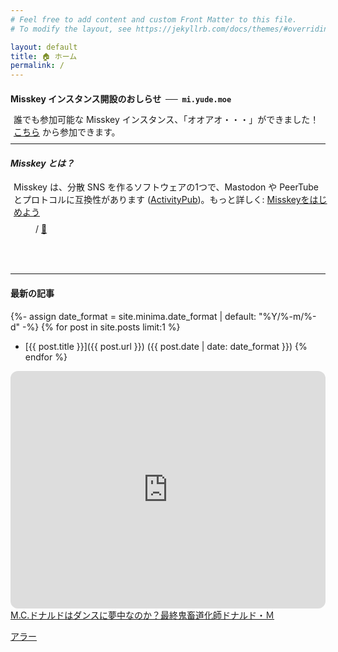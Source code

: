 ```yaml
---
# Feel free to add content and custom Front Matter to this file.
# To modify the layout, see https://jekyllrb.com/docs/themes/#overriding-theme-defaults

layout: default
title: 🏠 ホーム
permalink: /
---
```


<div class="alert alert-info" role="alert">
  <h4 class="alert-heading"><i class="fa-solid fa-circle-info"></i> Misskey インスタンス開設のおしらせ&nbsp;&nbsp;──&nbsp;&nbsp;<code>mi.yude.moe</code></h4>
  <p style="margin: -5px; margin-left: 5px">誰でも参加可能な Misskey インスタンス、「オオアオ・・・」ができました！<br>
  <a href="https://mi.yude.moe">こちら</a> から参加できます。</p>
  <hr>
  <h5 class="alert-heading">Misskey とは？</h5>
  <p style="margin: -5px; margin-left: 5px">Misskey は、分散 SNS を作るソフトウェアの1つで、Mastodon や PeerTube とプロトコルに互換性があります (<a href="https://www.w3.org/TR/activitypub/">ActivityPub</a>)。もっと詳しく: <a href="https://join.misskey.page/ja-JP/">Misskeyをはじめよう</a></p>
</div>

<div class="container" id="particles-js" style="position: relative; height: 5rem; z-index: 100">
  <div style="position: absolute; width: 100%; z-index: 200">
    <figure class="text-center">
    <blockquote class="blockquote">
      <p id="text" class="blockquote-text"></p>
    </blockquote>
    <figcaption class="blockquote-footer">
      <span id="artist"></span> / <cite id="title"></cite> <a href="javascript:void(0)" onClick="updateText(); return false;" class="fs-4 text-decoration-none">🔄</a>
    </figcaption>
    
  </figure>
  </div>
</div>

---

#### 最新の記事
{%- assign date_format = site.minima.date_format | default: "%Y/%-m/%-d" -%}
{% for post in site.posts limit:1 %}
  * [{{ post.title }}]({{ post.url }}) ({{ post.date | date: date_format }})
{% endfor %}

<div>
<iframe style="border-radius:12px" src="https://open.spotify.com/embed/playlist/04UddhIt9F0G9Ae8P5UQ29?utm_source=generator&theme=0" style="max-width: 800px" width="100%" height="380" frameBorder="0" allowfullscreen="" allow="autoplay; clipboard-write; encrypted-media; fullscreen; picture-in-picture" loading="lazy"></iframe>
</div>

<div>
<script type="application/javascript" src="https://embed.nicovideo.jp/watch/sm2057168/script?w=640&h=360"></script><noscript><a href="https://www.nicovideo.jp/watch/sm2057168">M.C.ドナルドはダンスに夢中なのか？最終鬼畜道化師ドナルド・Ｍ</a></noscript>
</div>

[アラー](https://www.mcdonalds.co.jp/)